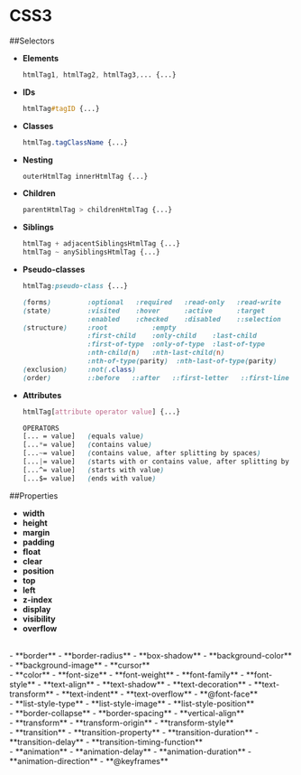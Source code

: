 # CSS3

##Selectors
- **Elements**  

    ```css
    htmlTag1, htmlTag2, htmlTag3,... {...}
    ```
    
- **IDs**  

  ```css
  htmlTag#tagID {...}
  ```
  
- **Classes**  

  ```css
  htmlTag.tagClassName {...}
  ```
  
- **Nesting**  

  ```css
  outerHtmlTag innerHtmlTag {...}
  ```
  
- **Children**  

  ```css
  parentHtmlTag > childrenHtmlTag {...}
  ```
  
- **Siblings**  

  ```css
  htmlTag + adjacentSiblingsHtmlTag {...}
  htmlTag ~ anySiblingsHtmlTag {...}
  ```

- **Pseudo-classes**  

    ```css
    htmlTag:pseudo-class {...}
    ```  
    ```css
    (forms)         :optional   :required   :read-only   :read-write    :out-of-range
    (state)         :visited    :hover      :active      :target        :focus
                    :enabled    :checked    :disabled    ::selection
    (structure)     :root           :empty  
                    :first-child    :only-child    :last-child  
                    :first-of-type  :only-of-type  :last-of-type 
                    :nth-child(n)   :nth-last-child(n)  
                    :nth-of-type(parity)  :nth-last-of-type(parity) 
    (exclusion)     :not(.class)
    (order)         ::before   ::after   ::first-letter   ::first-line
    ```
- **Attributes**

    ```css
    htmlTag[attribute operator value] {...}
    ```  
    ```css
    OPERATORS
    [... = value]   (equals value)
    [...*= value]   (contains value)
    [...~= value]   (contains value, after splitting by spaces)
    [...|= value]   (starts with or contains value, after splitting by hyphens)
    [...^= value]   (starts with value)
    [...$= value]   (ends with value)
    ```
    
##Properties
- **width**
- **height**
- **margin**
- **padding**
- **float**
- **clear**
- **position**
- **top**
- **left** 
- **z-index**
- **display** 
- **visibility**
- **overflow**  
<br>
- **border**
- **border-radius**
- **box-shadow**
- **background-color**
- **background-image**  
- **cursor**  
<br>
- **color**
- **font-size**
- **font-weight**
- **font-family**
- **font-style**
- **text-align**
- **text-shadow**
- **text-decoration**
- **text-transform**
- **text-indent**
- **text-overflow**
- **@font-face**  
<br>
- **list-style-type**
- **list-style-image**
- **list-style-position**  
<br>
- **border-collapse**
- **border-spacing**
- **vertical-align**  
<br>
- **transform**
- **transform-origin**
- **transform-style**  
<br>
- **transition**
- **transition-property**
- **transition-duration**
- **transition-delay**
- **transition-timing-function**  
<br>
- **animation**
- **animation-delay**
- **animation-duration**
- **animation-direction**
- **@keyframes**
